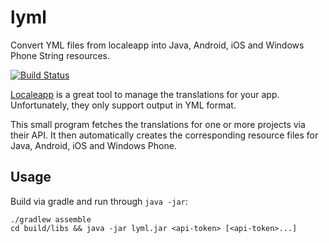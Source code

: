lyml
====

Convert YML files from localeapp into Java, Android, iOS and Windows Phone String resources.

[![Build Status](https://travis-ci.org/bhurling/lyml.svg?branch=master)](https://travis-ci.org/bhurling/lyml)

[Localeapp](http://www.localeapp.com/) is a great tool to manage the translations for your app. Unfortunately, they only support output in YML format.

This small program fetches the translations for one or more projects via their API. It then automatically creates the corresponding resource files for Java, Android, iOS and Windows Phone.

Usage
-----

Build via gradle and run through ```java -jar```:

```
./gradlew assemble
cd build/libs && java -jar lyml.jar <api-token> [<api-token>...]
```
